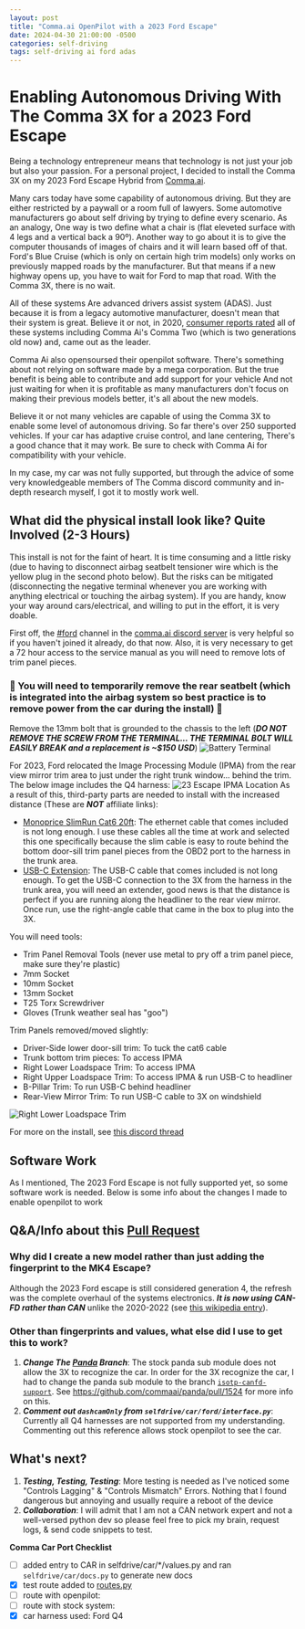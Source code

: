 ```yaml
---
layout: post
title: "Comma.ai OpenPilot with a 2023 Ford Escape"
date: 2024-04-30 21:00:00 -0500
categories: self-driving
tags: self-driving ai ford adas
---
```


# Enabling Autonomous Driving With The Comma 3X for a 2023 Ford Escape
Being a technology entrepreneur means that technology is not just your job but also your passion. For a personal project, I decided to install the Comma 3X on my 2023 Ford Escape Hybrid from [Comma.ai](comma.ai).

Many cars today have some capability of autonomous driving. But they are either restricted by a paywall or a room full of lawyers. Some automotive manufacturers go about self driving by trying to define every scenario. As an analogy, One way is two define what a chair is (flat eleveted surface with 4 legs and a vertical back a 90º). Another way to go about it is to give the computer thousands of images of chairs and it will learn based off of that. Ford's Blue Cruise (which is only on certain high trim models) only works on previously mapped roads by the manufacturer. But that means if a new highway opens up, you have to wait for Ford to map that road. With the Comma 3X, there is no wait. 

All of these systems Are advanced drivers assist system (ADAS). Just because it is from a legacy automotive manufacturer, doesn't mean that their system is great. Believe it or not, in 2020, [consumer reports rated](https://data.consumerreports.org/wp-content/uploads/2020/11/consumer-reports-active-driving-assistance-systems-november-16-2020.pdf) all of these systems including Comma Ai's Comma Two (which is two generations old now) and, came out as the leader.

Comma Ai also opensoursed their openpilot software. There's something about not relying on software made by a mega corporation. But the true benefit is being able to contribute and add support for your vehicle And not just waiting for when it is profitable as many manufacturers don't focus on making their previous models better, it's all about the new models.

Believe it or not many vehicles are capable of using the Comma 3X to enable some level of autonomous driving. So far there's over 250 supported vehicles. If your car has adaptive cruise control, and lane centering, There's a good chance that it may work. Be sure to check with Comma Ai for compatibility with your vehicle.

In my case, my car was not fully supported, but through the advice of some very knowledgeable members of The Comma discord community and in-depth research myself, I got it to mostly work well.

## What did the physical install look like? Quite Involved (2-3 Hours)

This install is not for the faint of heart. It is time consuming and a little risky (due to having to disconnect airbag seatbelt tensioner wire which is the yellow plug in the second photo below). But the risks can be mitigated (disconnecting the negative terminal whenever you are working with anything electrical or touching the airbag system). If you are handy, know your way around cars/electrical, and willing to put in the effort, it is very doable.

First off, the [#ford](https://discord.com/channels/469524606043160576/539096103468007424) channel in the [comma.ai discord server](https://discord.comma.ai/) is very helpful so if you haven't joined it already, do that now. Also, it is very necessary to get a 72 hour access to the service manual as you will need to remove lots of trim panel pieces. 

### 🚨 You will need to temporarily remove the rear seatbelt (which is integrated into the airbag system so best practice is to remove power from the car during the install) 🚨 
Remove the 13mm bolt that is grounded to the chassis to the left (**_DO NOT REMOVE THE SCREW FROM THE TERMINAL... THE TERMINAL BOLT WILL EASILY BREAK and a replacement is ~$150 USD_**)
![Battery Terminal](https://media.discordapp.net/attachments/539096103468007424/1225198432315117679/SCR-20240403-pgmk.png?ex=6632b6f5&is=66316575&hm=f1ebf28aa727773ac0082b6a89b6a4d62dbf9f47d42a0e8a8f819f72c943cb5a&=&format=webp&quality=lossless&width=1936&height=1240)

For 2023, Ford relocated the Image Processing Module (IPMA) from the rear view mirror trim area to just under the right trunk window... behind the trim. The below image includes the Q4 harness:
![23 Escape IPMA Location](https://media.discordapp.net/attachments/539096103468007424/1225198433061699674/IMG_0466.jpeg?ex=6632b6f5&is=66316575&hm=4048f0ff3781a3e6c8eaad89512bcca329366f98e73f82d71919c08c7e1e562c&=&format=webp&width=1762&height=1322)
As a result of this, third-party parts are needed to install with the increased distance (These are _**NOT**_ affiliate links):

- [Monoprice SlimRun Cat6 20ft](https://a.co/d/1rpjkyc): The ethernet cable that comes included is not long enough. I use these cables all the time at work and selected this one specifically because the slim cable is easy to route behind the bottom door-sill trim panel pieces from the OBD2 port to the harness in the trunk area.
- [USB-C Extension](https://a.co/d/cuiEBux): The USB-C cable that comes included is not long enough. To get the USB-C connection to the 3X from the harness in the trunk area, you will need an extender, good news is that the distance is perfect if you are running along the headliner to the rear view mirror. Once run, use the right-angle cable that came in the box to plug into the 3X.

You will need tools:
- Trim Panel Removal Tools (never use metal to pry off a trim panel piece, make sure they're plastic)
- 7mm Socket 
- 10mm Socket
- 13mm Socket 
- T25 Torx Screwdriver
- Gloves (Trunk weather seal has "goo")

Trim Panels removed/moved slightly:
- Driver-Side lower door-sill trim: To tuck the cat6 cable
- Trunk bottom trim pieces: To access IPMA
- Right Lower Loadspace Trim: To access IPMA
- Right Upper Loadspace Trim: To access IPMA & run USB-C to headliner
- B-Pillar Trim: To run USB-C behind headliner
- Rear-View Mirror Trim: To run USB-C cable to 3X on windshield

![Right Lower Loadspace Trim](https://media.discordapp.net/attachments/539096103468007424/1225198431568527511/SCR-20240403-pein.jpeg?ex=6632b6f5&is=66316575&hm=b5b4c12db907b16655da1c74cb69c12dbb4ec8ed6637473b70a427d0cc8e79e7&=&format=webp&width=1988&height=1322)

For more on the install, see [this discord thread](https://discord.com/channels/469524606043160576/539096103468007424/1225198431312679126)

## Software Work
As I mentioned, The 2023 Ford Escape is not fully supported yet, so some software work is needed. Below is some info about the changes I made to enable openpilot to work

## Q&A/Info about this [Pull Request](https://github.com/commaai/openpilot/pull/32319)

### Why did I create a new model rather than just adding the fingerprint to the MK4 Escape?
Although the 2023 Ford escape is still considered generation 4, the refresh was the complete overhaul of the systems electronics. _**It is now using CAN-FD rather than CAN**_ unlike the 2020-2022 (see [this wikipedia entry](https://en.wikipedia.org/wiki/Ford_Escape#2023_refresh)). 

### Other than fingerprints and values, what else did I use to get this to work?

1. **_Change The [Panda](https://github.com/commaai/panda) Branch_**: The stock panda sub module does not allow the 3X to recognize the car. In order for the 3X recognize the car, I had to change the panda sub module to the branch [`isotp-canfd-support`](https://github.com/commaai/panda/tree/isotp-canfd-support). See https://github.com/commaai/panda/pull/1524 for more info on this.
2. _**Comment out `dashcamOnly` from `selfdrive/car/ford/interface.py`**_: Currently all Q4 harnesses are not supported from my understanding. Commenting out this reference allows stock openpilot to see the car.

## What's next?

1. **_Testing, Testing, Testing_**: More testing is needed as I've noticed some "Controls Lagging" & "Controls Mismatch" Errors. Nothing that I found dangerous but annoying and usually require a reboot of the device
2. **_Collaboration_**: I will admit that I am not a CAN network expert and not a well-versed python dev so please feel free to pick my brain, request logs, & send code snippets to test. 

**Comma Car Port Checklist**

- [ ] added entry to CAR in selfdrive/car/*/values.py and ran `selfdrive/car/docs.py` to generate new docs
- [x] test route added to [routes.py](https://github.com/commaai/openpilot/blob/master/selfdrive/car/tests/routes.py)
- [ ] route with openpilot:
- [ ] route with stock system:
- [x] car harness used: Ford Q4
